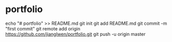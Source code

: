 # portfolio
echo "# portfolio" >> README.md
git init
git add README.md
git commit -m "first commit"
git remote add origin https://github.com/jianglwen/portfolio.git
git push -u origin master
